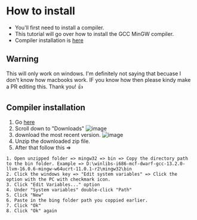 # How to install 
* You'll first need to install a compiler.
* This tutorial will go over how to install the GCC MinGW compiler.
* Compiler installation is [here]()

## Warning
This will only work on windows. I'm definitely not saying that becuase I don't know how macbooks work. IF you know how then please kindy make a PR editing this. Thank you! 👍

## Compiler installation
1. Go [here](https://winlibs.com/)
2. Scroll down to "Downloads" ![image](https://github.com/im-a-dweeb/ChromaBuilder/assets/127716957/afdc565a-db6a-45c0-a8d3-8ca7cc56b6ee)
3. download the most recent version.  ![image](https://github.com/im-a-dweeb/ChromaBuilder/assets/127716957/50c50524-430b-4ae5-be28-d22402e31e5b)
4. Unzip the downloaded zip file.
5. After that follow this =>
```
1. Open unzipped folder => mingw32 => bin => Copy the directory path to the bin folder. Example => D:\winlibs-i686-mcf-dwarf-gcc-13.2.0-llvm-16.0.6-mingw-w64ucrt-11.0.1-r2\mingw32\bin
2. Click the windows key => "Edit system variables" => Click the option with the PC with checkmark icon.
3. Click "Edit Variables..." option
4. Under "System variables" double-click "Path"
5. Click "New"
6. Paste in the bing folder path you coppied earlier.
7. Click "Ok"
8. Click "Ok" again

```


